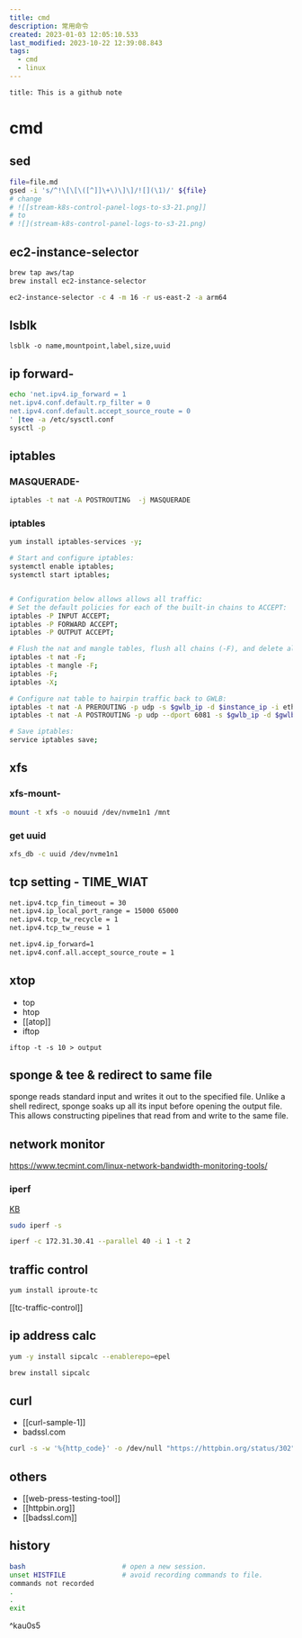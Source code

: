 ```yaml
---
title: cmd
description: 常用命令
created: 2023-01-03 12:05:10.533
last_modified: 2023-10-22 12:39:08.843
tags:
  - cmd
  - linux
---
```


```ad-attention
title: This is a github note
```

# cmd

## sed

```sh
file=file.md
gsed -i 's/^!\[\[\([^]]\+\)\]\]/![](\1)/' ${file}
# change 
# ![[stream-k8s-control-panel-logs-to-s3-21.png]]
# to 
# ![](stream-k8s-control-panel-logs-to-s3-21.png)
```


## ec2-instance-selector

```sh
brew tap aws/tap
brew install ec2-instance-selector
```

```sh
ec2-instance-selector -c 4 -m 16 -r us-east-2 -a arm64
```


## lsblk
```
lsblk -o name,mountpoint,label,size,uuid
```


## ip forward-

```sh
echo 'net.ipv4.ip_forward = 1
net.ipv4.conf.default.rp_filter = 0
net.ipv4.conf.default.accept_source_route = 0
' |tee -a /etc/sysctl.conf
sysctl -p
```


## iptables
### MASQUERADE-
```sh
iptables -t nat -A POSTROUTING  -j MASQUERADE
```

### iptables

```sh
yum install iptables-services -y;

# Start and configure iptables:
systemctl enable iptables;
systemctl start iptables;


# Configuration below allows allows all traffic:
# Set the default policies for each of the built-in chains to ACCEPT:
iptables -P INPUT ACCEPT;
iptables -P FORWARD ACCEPT;
iptables -P OUTPUT ACCEPT;

# Flush the nat and mangle tables, flush all chains (-F), and delete all non-default chains (-X):
iptables -t nat -F;
iptables -t mangle -F;
iptables -F;
iptables -X;

# Configure nat table to hairpin traffic back to GWLB:
iptables -t nat -A PREROUTING -p udp -s $gwlb_ip -d $instance_ip -i eth0 -j DNAT --to-destination $gwlb_ip:6081;
iptables -t nat -A POSTROUTING -p udp --dport 6081 -s $gwlb_ip -d $gwlb_ip -o eth0 -j MASQUERADE;

# Save iptables:
service iptables save;

```

## xfs
### xfs-mount-
```sh
mount -t xfs -o nouuid /dev/nvme1n1 /mnt
```

### get uuid
```sh
xfs_db -c uuid /dev/nvme1n1
```

## tcp setting - TIME_WIAT

```sh
net.ipv4.tcp_fin_timeout = 30
net.ipv4.ip_local_port_range = 15000 65000
net.ipv4.tcp_tw_recycle = 1
net.ipv4.tcp_tw_reuse = 1

net.ipv4.ip_forward=1
net.ipv4.conf.all.accept_source_route = 1

```

## xtop

- top
- htop
- [[atop]]
- iftop
```
iftop -t -s 10 > output
```

## sponge & tee & redirect to same file

sponge  reads  standard input and writes it out to the specified file. Unlike a shell redirect, sponge soaks up all its input before opening the output file. This allows constructing pipelines that read from and write to the same file.



## network monitor

https://www.tecmint.com/linux-network-bandwidth-monitoring-tools/

### iperf

[KB](https://aws.amazon.com/premiumsupport/knowledge-center/network-throughput-benchmark-linux-ec2/)
```sh
sudo iperf -s
```

```sh
iperf -c 172.31.30.41 --parallel 40 -i 1 -t 2
```

## traffic control

```sh
yum install iproute-tc

```

[[tc-traffic-control]]

## ip address calc

```sh
yum -y install sipcalc --enablerepo=epel
```

```sh
brew install sipcalc 
```


## curl

- [[curl-sample-1]]
- badssl.com

```sh
curl -s -w '%{http_code}' -o /dev/null "https://httpbin.org/status/302"

```


## others
- [[web-press-testing-tool]]
- [[httpbin.org]]
- [[badssl.com]]


## history

```bash
bash                        # open a new session.
unset HISTFILE              # avoid recording commands to file.
commands not recorded
.
.
exit

```

^kau0s5



